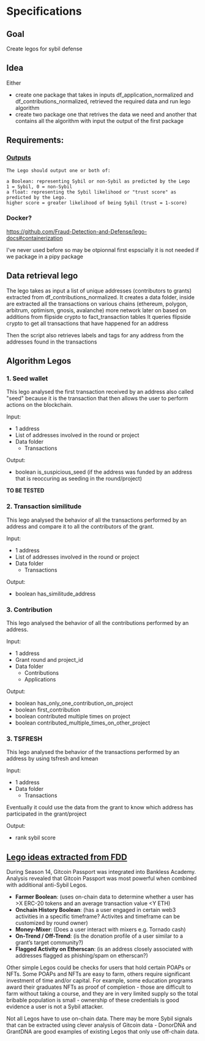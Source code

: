 # Specifications

## Goal

Create legos for sybil defense

## Idea 

Either 
- create one package that takes in inputs df_application_normalized and df_contributions_normalized, retrieved the required data and run lego algorithm 
- create two package one that retrives the data we need and another that contains all the algorithm with input the output of the first package




## Requirements:

### [Outputs](https://github.com/Fraud-Detection-and-Defense/lego-docs#outputs)
```
The Lego should output one or both of:

a Boolean: representing Sybil or non-Sybil as predicted by the Lego
1 = Sybil, 0 = non-Sybil
a float: representing the Sybil likelihood or "trust score" as predicted by the Lego.
higher score = greater likelihood of being Sybil (trust = 1-score)
```
### Docker?
 https://github.com/Fraud-Detection-and-Defense/lego-docs#containerization

I've never used before so may be otpionnal first espscially it is not needed if we package in a pipy package

## Data retrieval lego
The lego takes as input a list of unique addresses (contributors to grants) extracted from df_contributions_normalized.
It creates a data folder, inside are extracted all the transactions on various chains (ethereum, polygon, arbitrum, optimism, gnosis, avalanche) 
more network later on based on additions from flipside crypto to fact_transaction tables
It queries flipside crypto to get all transactions that have happened for an address


Then the script also retrieves labels and tags for any address from the addresses found in the transactions


## Algorithm Legos

### 1. Seed wallet 
This lego analysed the first transaction received by an address also called "seed" 
because it is the transaction that then allows the user to perform actions on the blockchain.

Input:
- 1 address
- List of addresses involved in the round or project
- Data folder 
  - Transactions

Output:
- boolean is_suspicious_seed (if the address was funded by an address that is reoccuring as seeding in the round/project)

**TO BE TESTED**


### 2. Transaction similitude
This lego analysed the behavior of all the transactions performed by an address and compare it to all the contributors of the grant.


Input:
- 1 address
- List of addresses involved in the round or project
- Data folder 
  - Transactions

Output:
- boolean has_similitude_address 



### 3. Contribution 
This lego analysed the behavior of all the contributions performed by an address.


Input:
- 1 address
- Grant round and project_id
- Data folder 
  - Contributions
  - Applications

Output:
- boolean has_only_one_contribution_on_project
- boolean first_contribution
- boolean contributed multiple times on project
- boolean contributed_multiple_times_on_other_project


### 3. TSFRESH 
This lego analysed the behavior of the transactions performed by an address by using tsfresh and kmean


Input:
- 1 address
- Data folder 
  - Transactions

Eventually it could use the data from the grant to know which address has participated in the grant/project

Output:
- rank sybil score


## [Lego ideas extracted from FDD](https://github.com/Fraud-Detection-and-Defense/lego-docs#lego-ideas)

During Season 14, Gitcoin Passport was integrated into Bankless Academy. Analysis revealed that Gitcoin Passport was most powerful when combined with additional anti-Sybil Legos.

- **Farmer Boolean**: (uses on-chain data to determine whether a user has >X ERC-20 tokens and an average transaction value <Y ETH)
- **Onchain History Boolean**: (has a user engaged in certain web3 activities in a specific timeframe? Activites and timeframe can be customized by round owner)
- **Money-Mixer**: (Does a user interact with mixers e.g. Tornado cash)
- **On-Trend / Off-Trend**: (is the donation profile of a user similar to a grant’s target community?)
- **Flagged Activity on Etherscan**: (is an address closely associated with addresses flagged as phishing/spam on etherscan?)


Other simple Legos could be checks for users that hold certain POAPs or NFTs. Some POAPs and NFTs are easy to farm, others require significant investment of time and/or capital. For example, some education programs award their graduates NFTs as proof of completion - those are difficult to farm without taking a course, and they are in very limited supply so the total bribable population is small - ownership of these credentials is good evidence a user is not a Sybil attacker.


Not all Legos have to use on-chain data. There may be more Sybil signals that can be extracted using clever analysis of Gitcoin data - DonorDNA and GrantDNA are good examples of existing Legos that only use off-chain data.




